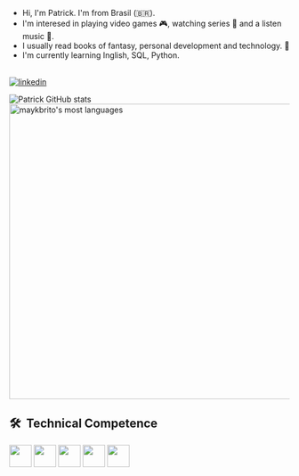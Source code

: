 
 - Hi, I'm Patrick. I'm from Brasil (🇧🇷).
- I'm interesed in playing video games 🎮, watching series 🎦 and a listen music 🎵.
- I usually read books of fantasy, personal development and technology. 📖
- I'm currently learning Inglish, SQL, Python.
<br><br>


[![linkedin](https://img.shields.io/badge/LinkedIn-0077B5?style=for-the-badge&logo=linkedin&logoColor=white)](https://www.linkedin.com/in/patrick-strassburger/)

![Patrick GitHub stats](https://github-readme-stats.vercel.app/api?username=PatriickDe-v&show_icons=true&theme=radical)
<img width="530em" src="https://github-readme-stats.vercel.app/api/top-langs/?username=PatriickDe-v&layout=compact&theme=vision-friendly-dark" alt="maykbrito's most languages"/>

## 🛠 &nbsp;Technical Competence
<div>
 
<img widht="30" height="40" src="https://cdn.jsdelivr.net/gh/devicons/devicon@latest/icons/python/python-original-wordmark.svg" /> 
<img widht="30" height="40" src="https://cdn.jsdelivr.net/gh/devicons/devicon/icons/javascript/javascript-original.svg" />
<img widht="30" height="40" src="https://cdn.jsdelivr.net/gh/devicons/devicon@latest/icons/mysql/mysql-original-wordmark.svg" />
<img widht="30" height="40" src="https://cdn.jsdelivr.net/gh/devicons/devicon/icons/git/git-original.svg">   
<img widht="30" height="40" src="https://cdn.jsdelivr.net/gh/devicons/devicon@latest/icons/postgresql/postgresql-original-wordmark.svg" />
          
          
</div>
